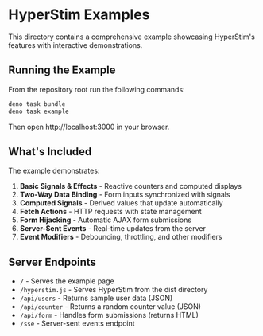 # HyperStim Examples

This directory contains a comprehensive example showcasing HyperStim's features with interactive demonstrations.

## Running the Example

From the repository root run the following commands:

```bash
deno task bundle
deno task example
```

Then open http://localhost:3000 in your browser.

## What's Included

The example demonstrates:

1. **Basic Signals & Effects** - Reactive counters and computed displays
2. **Two-Way Data Binding** - Form inputs synchronized with signals
3. **Computed Signals** - Derived values that update automatically  
4. **Fetch Actions** - HTTP requests with state management
5. **Form Hijacking** - Automatic AJAX form submissions
6. **Server-Sent Events** - Real-time updates from the server
7. **Event Modifiers** - Debouncing, throttling, and other modifiers

## Server Endpoints

- `/` - Serves the example page
- `/hyperstim.js` - Serves HyperStim from the dist directory
- `/api/users` - Returns sample user data (JSON)
- `/api/counter` - Returns a random counter value (JSON)
- `/api/form` - Handles form submissions (returns HTML)
- `/sse` - Server-sent events endpoint

